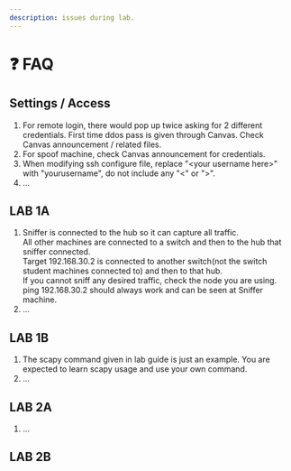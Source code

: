 ```yaml
---
description: issues during lab.
---
```


# ❓ FAQ

## Settings / Access&#x20;

1. For remote login, there would pop up twice asking for 2 different credentials. First time ddos pass is given through Canvas. Check Canvas announcement / related files.
2. For spoof machine, check Canvas announcement for credentials.
3. When modifying ssh configure file, replace "\<your username here>" with "yourusername", do not include any "<" or ">".
4. ...

## LAB 1A

1. Sniffer is connected to the hub so it can capture all traffic.\
   All other machines are connected to a switch and then to the hub that sniffer connected.\
   Target 192.168.30.2 is connected to another switch(not the switch student machines connected to) and then to that hub. \
   If you cannot sniff any desired traffic, check the node you are using. \
   ping 192.168.30.2 should always work and can be seen at Sniffer machine.
2. ...

## LAB 1B

1. The scapy command given in lab guide is just an example. You are expected to learn scapy usage and use your own command.
2. ...

## LAB 2A

1. ...

## LAB 2B

